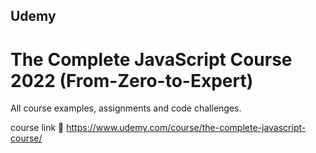 ## Udemy
# The Complete JavaScript Course 2022 (From-Zero-to-Expert) 
All course examples, assignments and code challenges.

course link 🔗 https://www.udemy.com/course/the-complete-javascript-course/

